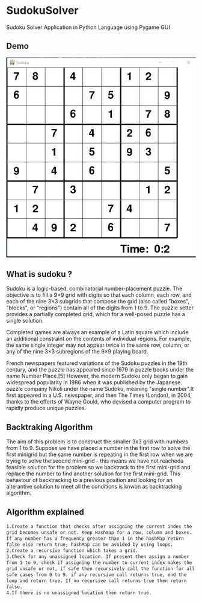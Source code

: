 # SudokuSolver
Sudoku Solver Application in Python Language using Pygame GUI

## Demo

![Alt_text](https://github.com/souvikdas54/SudokuSolver/blob/master/sudokusolver.gif)

## What is sudoku ?

Sudoku is a logic-based, combinatorial number-placement puzzle. The objective is to fill a 9×9 grid with digits so that each column, each row, and each of the nine 3×3 subgrids that compose the grid (also called "boxes", "blocks", or "regions") contain all of the digits from 1 to 9. The puzzle setter provides a partially completed grid, which for a well-posed puzzle has a single solution.

Completed games are always an example of a Latin square which include an additional constraint on the contents of individual regions. For example, the same single integer may not appear twice in the same row, column, or any of the nine 3×3 subregions of the 9×9 playing board.

French newspapers featured variations of the Sudoku puzzles in the 19th century, and the puzzle has appeared since 1979 in puzzle books under the name Number Place.[5] However, the modern Sudoku only began to gain widespread popularity in 1986 when it was published by the Japanese puzzle company Nikoli under the name Sudoku, meaning "single number".It first appeared in a U.S. newspaper, and then The Times (London), in 2004, thanks to the efforts of Wayne Gould, who devised a computer program to rapidly produce unique puzzles.

## Backtraking Algorithm

The aim of this problem is to construct the smaller 3x3 grid with numbers from 1 to 9. Suppose we have placed a number in the first row to solve the first minigrid but the same number is repeating in the first row when we are trying to solve the seocnd mini-grid - this means we have not reacheda feasible solution for the problem so we backtrack to the first mini-grid and replace the number to find another solution for the first mini-grid. This behaviour of backtracking to a previous position and looking for an alterantive solution to meet all the conditions is knwon as backtracking algorithm.

## Algorithm explained
```
1.Create a function that checks after assigning the current index the grid becomes unsafe or not. Keep Hashmap for a row, column and boxes. If any number has a frequency greater than 1 in the hashMap return false else return true; hashMap can be avoided by using loops.
2.Create a recursive function which takes a grid.
3.Check for any unassigned location. If present then assign a number from 1 to 9, check if assigning the number to current index makes the grid unsafe or not, if safe then recursively call the function for all safe cases from 0 to 9. if any recursive call returns true, end the loop and return true. If no recursive call returns true then return false.
4.If there is no unassigned location then return true.
```


